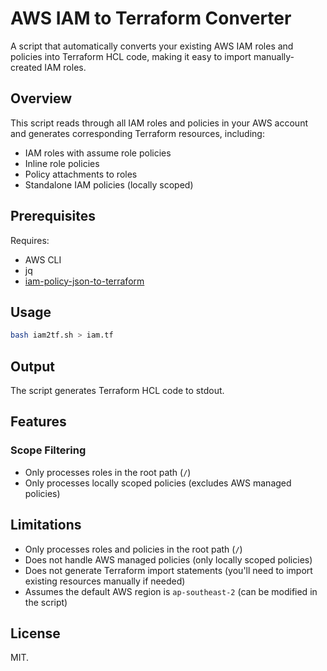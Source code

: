 # AWS IAM to Terraform Converter

A script that automatically converts your existing AWS IAM roles and policies into Terraform HCL code, making it easy to import manually-created IAM roles.

## Overview

This script reads through all IAM roles and policies in your AWS account and generates corresponding Terraform resources, including:
- IAM roles with assume role policies
- Inline role policies
- Policy attachments to roles
- Standalone IAM policies (locally scoped)

## Prerequisites

Requires:
- AWS CLI
- jq
- [iam-policy-json-to-terraform](https://github.com/flosell/iam-policy-json-to-terraform)

## Usage

```bash
bash iam2tf.sh > iam.tf
```

## Output

The script generates Terraform HCL code to stdout.

## Features

### Scope Filtering
- Only processes roles in the root path (`/`)
- Only processes locally scoped policies (excludes AWS managed policies)

## Limitations

- Only processes roles and policies in the root path (`/`)
- Does not handle AWS managed policies (only locally scoped policies)
- Does not generate Terraform import statements (you'll need to import existing resources manually if needed)
- Assumes the default AWS region is `ap-southeast-2` (can be modified in the script)

## License

MIT.
